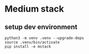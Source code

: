 # Medium stack

## setup dev environment

    python3 -m venv .venv --upgrade-deps
    source .venv/bin/activate
    pip install -e mstack
